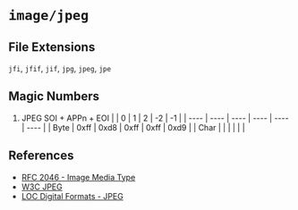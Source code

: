 # `image/jpeg`

## File Extensions

`jfi`, `jfif`, `jif`, `jpg`, `jpeg`, `jpe`

## Magic Numbers

1. JPEG SOI + APPn + EOI
   | | 0 | 1 | 2 | -2 | -1 |
   | ---- | ---- | ---- | ---- | ---- | ---- |
   | Byte | 0xff | 0xd8 | 0xff | 0xff | 0xd9 |
   | Char | | | | | |

## References

- [RFC 2046 - Image Media Type](https://datatracker.ietf.org/doc/html/rfc2046#section-4.2)
- [W3C JPEG](https://www.w3.org/Graphics/JPEG/)
- [LOC Digital Formats - JPEG](https://www.loc.gov/preservation/digital/formats/fdd/fdd000017.shtml)

